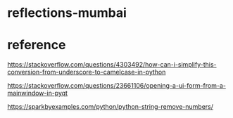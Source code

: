 # reflections-mumbai

# reference

https://stackoverflow.com/questions/4303492/how-can-i-simplify-this-conversion-from-underscore-to-camelcase-in-python

https://stackoverflow.com/questions/23661106/opening-a-ui-form-from-a-mainwindow-in-pyqt

https://sparkbyexamples.com/python/python-string-remove-numbers/

